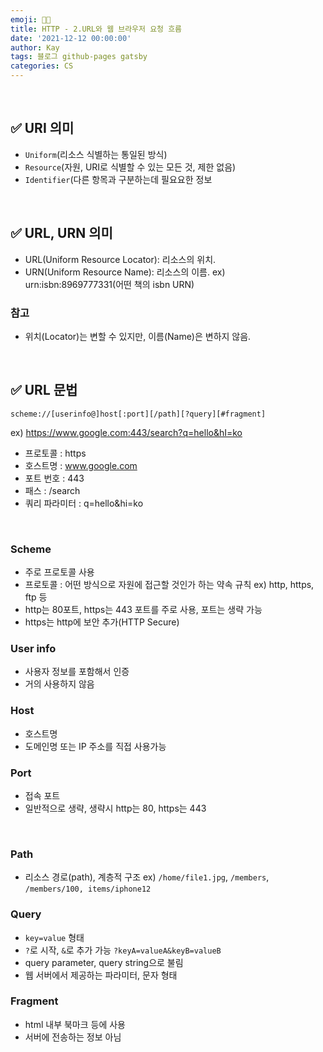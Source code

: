 ```yaml
---
emoji: 👨‍💻
title: HTTP - 2.URL와 웹 브라우저 요청 흐름
date: '2021-12-12 00:00:00'
author: Kay
tags: 블로그 github-pages gatsby
categories: CS
---
```


<br>

## ✅ URI 의미

- `Uniform`(리소스 식별하는 통일된 방식)
- `Resource`(자원, URI로 식별할 수 있는 모든 것, 제한 없음)
- `Identifier`(다른 항목과 구분하는데 필요요한 정보

<br>

## ✅ URL, URN 의미

- URL(Uniform Resource Locator): 리소스의 위치.
- URN(Uniform Resource Name): 리소스의 이름.
  ex) urn:isbn:8969777331(어떤 책의 isbn URN)

### 참고

- 위치(Locator)는 변할 수 있지만, 이름(Name)은 변하지 않음.

<br>

## ✅ URL 문법

`scheme://[userinfo@]host[:port][/path][?query][#fragment]`

ex) https://www.google.com:443/search?q=hello&hI=ko

- 프로토콜 : https
- 호스트명 : www.google.com
- 포트 번호 : 443
- 패스 : /search
- 쿼리 파라미터 : q=hello&hi=ko

<br>

### Scheme

- 주로 프로토콜 사용
- 프로토콜 : 어떤 방식으로 자원에 접근할 것인가 하는 약속 규칙 ex) http, https, ftp 등
- http는 80포트, https는 443 포트를 주로 사용, 포트는 생략 가능
- https는 http에 보안 추가(HTTP Secure)

### User info

- 사용자 정보를 포함해서 인증
- 거의 사용하지 않음

### Host

- 호스트명
- 도메인명 또는 IP 주소를 직접 사용가능

### Port

- 접속 포트
- 일반적으로 생략, 생략시 http는 80, https는 443

<br>

### Path

- 리소스 경로(path), 계층적 구조 ex) `/home/file1.jpg`, `/members`, `/members/100, items/iphone12`

### Query

- `key=value` 형태
- `?`로 시작, `&`로 추가 가능 `?keyA=valueA&keyB=valueB`
- query parameter, query string으로 불림
- 웹 서버에서 제공하는 파라미터, 문자 형태

### Fragment

- html 내부 북마크 등에 사용
- 서버에 전송하는 정보 아님

```toc

```
